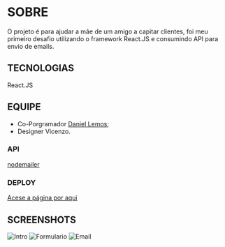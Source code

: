 # SOBRE
O projeto é para ajudar a mãe de um amigo a capitar clientes, foi meu primeiro desafio utilizando o framework React.JS e consumindo API para envio de emails.

## TECNOLOGIAS
React.JS

## EQUIPE
- Co-Porgramador [Daniel Lemos](https://github.com/DanielLemosELEMESMO/);
- Designer Vicenzo.

### API
[nodemailer](https://nodemailer.com/usage/)

### DEPLOY
[Acese a página por aqui](https://taj-home-resort-capitation.netlify.app)

## SCREENSHOTS
![Intro](https://user-images.githubusercontent.com/78094903/189253500-7855639d-cf8d-494d-b969-02ae83eb18d2.png)
![Formulario](https://user-images.githubusercontent.com/78094903/189253575-76165ea3-ecaa-4fdd-acfe-c9856c393e21.png)
![Email](https://user-images.githubusercontent.com/78094903/189253623-e9e1fdc4-a7df-4950-b09a-91e2becac020.png)
